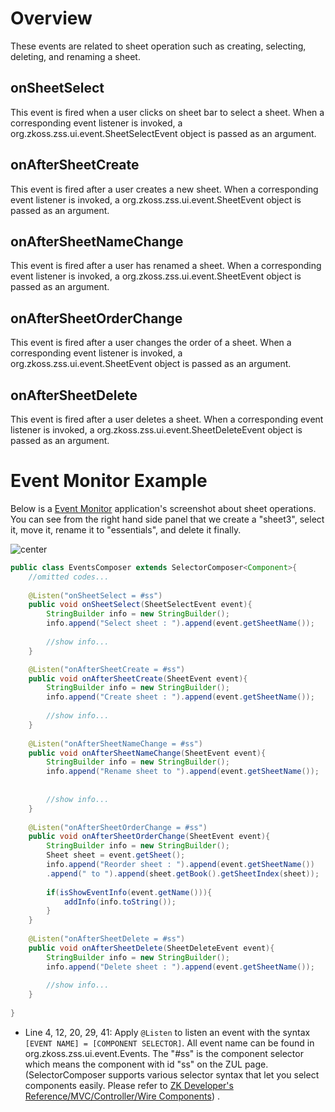 # Overview

These events are related to sheet operation such as creating, selecting,
deleting, and renaming a sheet.

## onSheetSelect

This event is fired when a user clicks on sheet bar to select a sheet.
When a corresponding event listener is invoked, a
<javadoc directory="zss">org.zkoss.zss.ui.event.SheetSelectEvent</javadoc>
object is passed as an argument.

## onAfterSheetCreate

This event is fired after a user creates a new sheet. When a
corresponding event listener is invoked, a
<javadoc directory="zss">org.zkoss.zss.ui.event.SheetEvent</javadoc>
object is passed as an argument.

## onAfterSheetNameChange

This event is fired after a user has renamed a sheet. When a
corresponding event listener is invoked, a
<javadoc directory="zss">org.zkoss.zss.ui.event.SheetEvent</javadoc>
object is passed as an argument.

## onAfterSheetOrderChange

This event is fired after a user changes the order of a sheet. When a
corresponding event listener is invoked, a
<javadoc directory="zss">org.zkoss.zss.ui.event.SheetEvent</javadoc>
object is passed as an argument.

## onAfterSheetDelete

This event is fired after a user deletes a sheet. When a corresponding
event listener is invoked, a
<javadoc directory="zss">org.zkoss.zss.ui.event.SheetDeleteEvent</javadoc>
object is passed as an argument.

# Event Monitor Example

Below is a [ Event
Monitor](ZK_Spreadsheet_Essentials_3/Working_with_Spreadsheet/Handling_Events/Cell_Clicking_Event#Event_Monitor_Example "wikilink")
application's screenshot about sheet operations. You can see from the
right hand side panel that we create a "sheet3", select it, move it,
rename it to "essentials", and delete it finally.

![ center](zss-essentials-events-sheet.png " center")

``` java
public class EventsComposer extends SelectorComposer<Component>{
    //omitted codes...
    
    @Listen("onSheetSelect = #ss")
    public void onSheetSelect(SheetSelectEvent event){
        StringBuilder info = new StringBuilder();
        info.append("Select sheet : ").append(event.getSheetName());
        
        //show info...
    }

    @Listen("onAfterSheetCreate = #ss")
    public void onAfterSheetCreate(SheetEvent event){
        StringBuilder info = new StringBuilder();
        info.append("Create sheet : ").append(event.getSheetName());
        
        //show info...
    }
    
    @Listen("onAfterSheetNameChange = #ss")
    public void onAfterSheetNameChange(SheetEvent event){
        StringBuilder info = new StringBuilder();
        info.append("Rename sheet to ").append(event.getSheetName());
        
        
        //show info...
    }
    
    @Listen("onAfterSheetOrderChange = #ss")
    public void onAfterSheetOrderChange(SheetEvent event){
        StringBuilder info = new StringBuilder();
        Sheet sheet = event.getSheet();
        info.append("Reorder sheet : ").append(event.getSheetName())
        .append(" to ").append(sheet.getBook().getSheetIndex(sheet));
        
        if(isShowEventInfo(event.getName())){
            addInfo(info.toString());
        }
    }
    
    @Listen("onAfterSheetDelete = #ss")
    public void onAfterSheetDelete(SheetDeleteEvent event){
        StringBuilder info = new StringBuilder();
        info.append("Delete sheet : ").append(event.getSheetName());
        
        //show info...
    }
    
}
```

  - Line 4, 12, 20, 29, 41: Apply `@Listen` to listen an event with the
    syntax `[EVENT NAME] = [COMPONENT SELECTOR]`. All event name can be
    found in
    <javadoc directory="zss">org.zkoss.zss.ui.event.Events</javadoc>.
    The "\#ss" is the component selector which means the component with
    id "ss" on the ZUL page. (SelectorComposer supports various selector
    syntax that let you select components easily. Please refer to [ZK
    Developer's Reference/MVC/Controller/Wire
    Components](ZK_Developer's_Reference/MVC/Controller/Wire_Components "wikilink"))
    .

